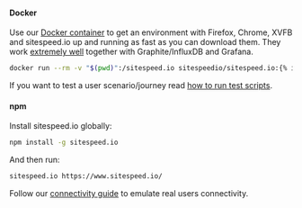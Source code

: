 
#### Docker

Use our [Docker container](https://hub.docker.com/r/sitespeedio/sitespeed.io/) to get an environment with Firefox, Chrome, XVFB and sitespeed.io up and running as fast as you can download them. They work [extremely well]({{site.baseurl}}/documentation/sitespeed.io/performance-dashboard/) together with Graphite/InfluxDB and Grafana.

~~~bash
docker run --rm -v "$(pwd)":/sitespeed.io sitespeedio/sitespeed.io:{% include version/sitespeed.io.txt  %} https://www.sitespeed.io/
~~~

If you want to test a user scenario/journey read [how to run test scripts](/documentation/sitespeed.io/scripting/).

#### npm

Install sitespeed.io globally:

~~~bash
npm install -g sitespeed.io
~~~

And then run:

~~~bash
sitespeed.io https://www.sitespeed.io/
~~~

Follow our [connectivity guide]({{site.baseurl}}/documentation/sitespeed.io/connectivity) to emulate real users connectivity.
